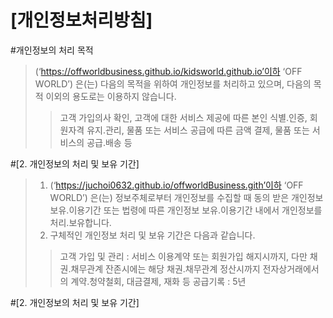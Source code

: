 [개인정보처리방침]
========================

#개인정보의 처리 목적
> <OFF WORLD>(‘https://offworldbusiness.github.io/kidsworld.github.io’이하 ‘OFF WORLD’) 은(는) 다음의 목적을 위하여 개인정보를 처리하고 있으며, 다음의 목적 이외의 용도로는 이용하지 않습니다.
>> 고객 가입의사 확인, 고객에 대한 서비스 제공에 따른 본인 식별.인증, 회원자격 유지.관리, 물품 또는 서비스 공급에 따른 금액 결제, 물품 또는 서비스의 공급.배송 등

#[2. 개인정보의 처리 및 보유 기간]
> 1) <OFF WORLD>(‘https://juchoi0632.github.io/offworldBusiness.gith’이하 ‘OFF WORLD’) 은(는) 정보주체로부터 개인정보를 수집할 때 동의 받은 개인정보 보유․이용기간 또는 법령에 따른 개인정보 보유․이용기간 내에서 개인정보를 처리․보유합니다.
> 2) 구체적인 개인정보 처리 및 보유 기간은 다음과 같습니다.
>> 고객 가입 및 관리 : 서비스 이용계약 또는 회원가입 해지시까지, 다만 채권․채무관계 잔존시에는 해당 채권․채무관계 정산시까지
>> 전자상거래에서의 계약․청약철회, 대금결제, 재화 등 공급기록 : 5년 

#[2. 개인정보의 처리 및 보유 기간]
